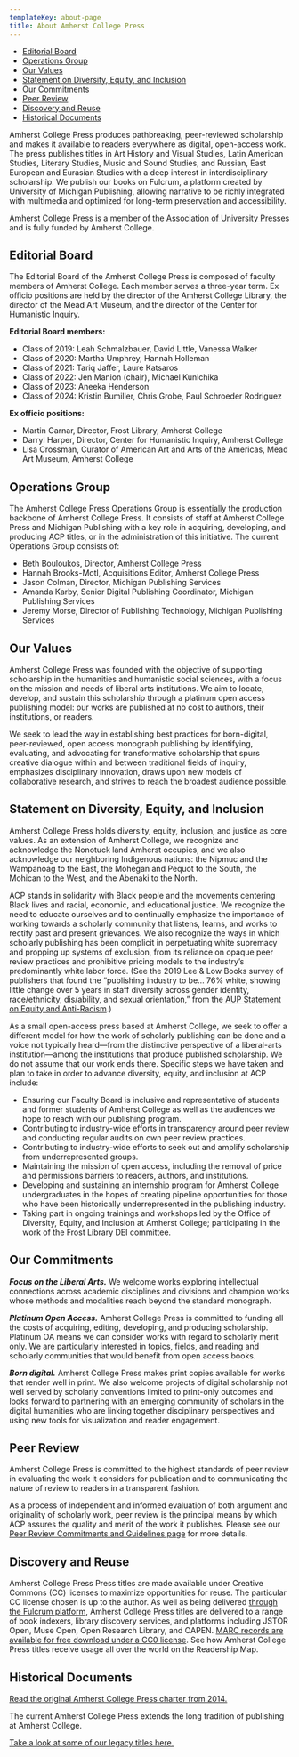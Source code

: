 ```yaml
---
templateKey: about-page
title: About Amherst College Press
---
```

<ul class="list-unstyled">
<li><a href="#editorial">Editorial Board</a></li>
<li><a href="#operations">Operations Group</a></li>
<li><a href="#values">Our Values</a></li><li><a href="#dei-statement">Statement on Diversity, Equity, and Inclusion</a></li>
<li><a href="#commitments">Our Commitments</a></li>
<li><a href="#peerreview">Peer Review</a></li>
<li><a href="#discovery">Discovery and Reuse</a></li>
<li><a href="#historical-docs">Historical Documents</a></li>
</ul>

Amherst College Press produces pathbreaking, peer-reviewed scholarship and makes it available to readers everywhere as digital, open-access work. The press publishes titles in Art History and Visual Studies, Latin American Studies, Literary Studies, Music and Sound Studies, and Russian, East European and Eurasian Studies with a deep interest in interdisciplinary scholarship. We publish our books on Fulcrum, a platform created by University of Michigan Publishing, allowing narrative to be richly integrated with multimedia and optimized for long-term preservation and accessibility.

Amherst College Press is a member of the [Association of University Presses](http://www.aupresses.org/) and is fully funded by Amherst College.

<h2 id="editorial">Editorial Board</h2>

The Editorial Board of the Amherst College Press is composed of faculty members of Amherst College. Each member serves a three-year term. Ex officio positions are held by the director of the Amherst College Library, the director of the Mead Art Museum, and the director of the Center for Humanistic Inquiry.

**Editorial Board members:**

* Class of 2019: Leah Schmalzbauer, David Little, Vanessa Walker
* Class of 2020: Martha Umphrey, Hannah Holleman
* Class of 2021: Tariq Jaffer, Laure Katsaros 
* Class of 2022: Jen Manion (chair), Michael Kunichika 
* Class of 2023: Aneeka Henderson
* Class of 2024: Kristin Bumiller, Chris Grobe, Paul Schroeder Rodriguez

**Ex officio positions:**

* Martin Garnar, Director, Frost Library, Amherst College
* Darryl Harper, Director, Center for Humanistic Inquiry, Amherst College
* Lisa Crossman, Curator of American Art and Arts of the Americas, Mead Art Museum, Amherst College

<h2 id="operations">Operations Group</h2>

The Amherst College Press Operations Group is essentially the production backbone of Amherst College Press. It consists of staff at Amherst College Press and Michigan Publishing with a key role in acquiring, developing, and producing ACP titles, or in the administration of this initiative. The current Operations Group consists of:

* Beth Bouloukos, Director, Amherst College Press 
* Hannah Brooks-Motl, Acquisitions Editor, Amherst College Press 
* Jason Colman, Director, Michigan Publishing Services
* Amanda Karby, Senior Digital Publishing Coordinator, Michigan Publishing Services
* Jeremy Morse, Director of Publishing Technology, Michigan Publishing Services

<h2 id="values">Our Values</h2>

Amherst College Press was founded with the objective of supporting scholarship in the humanities and humanistic social sciences, with a focus on the mission and needs of liberal arts institutions. We aim to locate, develop, and sustain this scholarship through a platinum open access publishing model: our works are published at no cost to authors, their institutions, or readers.

We seek to lead the way in establishing best practices for born-digital, peer-reviewed, open access monograph publishing by identifying, evaluating, and advocating for transformative scholarship that spurs creative dialogue within and between traditional fields of inquiry, emphasizes disciplinary innovation, draws upon new models of collaborative research, and strives to reach the broadest audience possible.

<h2 id="dei-statement">Statement on Diversity, Equity, and Inclusion</h2>

Amherst College Press holds diversity, equity, inclusion, and justice as core values. As an extension of Amherst College, we recognize and acknowledge the Nonotuck land Amherst occupies, and we also acknowledge our neighboring Indigenous nations: the Nipmuc and the Wampanoag to the East, the Mohegan and Pequot to the South, the Mohican to the West, and the Abenaki to the North.

ACP stands in solidarity with Black people and the movements centering Black lives and racial, economic, and educational justice. We recognize the need to educate ourselves and to continually emphasize the importance of working towards a scholarly community that listens, learns, and works to rectify past and present grievances. We also recognize the ways in which scholarly publishing has been complicit in perpetuating white supremacy and propping up systems of exclusion, from its reliance on opaque peer review practices and prohibitive pricing models to the industry’s predominantly white labor force. (See the 2019 Lee & Low Books survey of publishers that found the “publishing industry to be… 76% white, showing little change over 5 years in staff diversity across gender identity, race/ethnicity, dis/ability, and sexual orientation,” from the[ AUP Statement on Equity and Anti-Racism](https://aupresses.org/about-aupresses/equity-and-antiracism/).)

As a small open-access press based at Amherst College, we seek to offer a different model for how the work of scholarly publishing can be done and a voice not typically heard—from the distinctive perspective of a liberal-arts institution—among the institutions that produce published scholarship. We do not assume that our work ends there. Specific steps we have taken and plan to take in order to advance diversity, equity, and inclusion at ACP include:

* Ensuring our Faculty Board is inclusive and representative of students and former students of Amherst College as well as the audiences we hope to reach with our publishing program. 
* Contributing to industry-wide efforts in transparency around peer review and conducting regular audits on own peer review practices. 
* Contributing to industry-wide efforts to seek out and amplify scholarship from underrepresented groups.
* Maintaining the mission of open access, including the removal of price and permissions barriers to readers, authors, and institutions.
* Developing and sustaining an internship program for Amherst College undergraduates in the hopes of creating pipeline opportunities for those who have been historically underrepresented in the publishing industry.
* Taking part in ongoing trainings and workshops led by the Office of Diversity, Equity, and Inclusion at Amherst College; participating in the work of the Frost Library DEI committee.

<h2 id="commitments">Our Commitments</h2>

***Focus on the Liberal Arts.*** We welcome works exploring intellectual connections across academic disciplines and divisions and champion works whose methods and modalities reach beyond the standard monograph.

***Platinum Open Access.*** Amherst College Press is committed to funding all the costs of acquiring, editing, developing, and producing scholarship. Platinum OA means we can consider works with regard to scholarly merit only. We are particularly interested in topics, fields, and reading and scholarly communities that would benefit from open access books.

***Born digital.*** Amherst College Press makes print copies available for works that render well in print. We also welcome projects of digital scholarship not well served by scholarly conventions limited to print-only outcomes and looks forward to partnering with an emerging community of scholars in the digital humanities who are linking together disciplinary perspectives and using new tools for visualization and reader engagement.

<h2 id="peerreview">Peer Review</h2>

Amherst College Press is committed to the highest standards of peer review in evaluating the work it considers for publication and to communicating the nature of review to readers in a transparent fashion. 

As a process of independent and informed evaluation of both argument and originality of scholarly work, peer review is the principal means by which ACP assures the quality and merit of the work it publishes. Please see our [Peer Review Commitments and Guidelines page](https://about-amherstpress.netlify.app/peerreview/) for more details.

<h2 id="discovery">Discovery and Reuse</h2>

Amherst College Press Press titles are made available under Creative Commons (CC) licenses to maximize opportunities for reuse. The particular CC license chosen is up to the author. As well as being delivered [through the Fulcrum platform](https://www.fulcrum.org/amherst?locale=en), Amherst College Press titles are delivered to a range of book indexers, library discovery services, and platforms including JSTOR Open, Muse Open, Open Research Library, and OAPEN. [MARC records are available for free download under a CC0 license](https://ftp.fulcrum.org/Amherst_College_Press/). See how Amherst College Press titles receive usage all over the world on the Readership Map.

<h2 id="historical-docs">Historical Documents</h2>

<a href="/assets/acp-2014-charter.pdf">Read the original Amherst College Press charter from 2014. </a>

 The current Amherst College Press extends the long tradition of publishing at Amherst College.

<a href="/assets/acp-historical-titles.pdf">Take a look at some of our legacy titles here.</a>